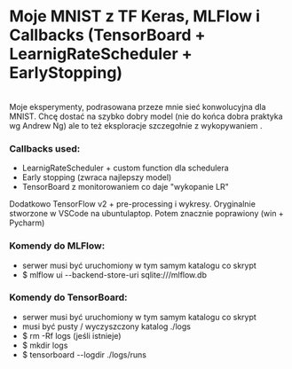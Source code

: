 # Moje MNIST z TF Keras, MLFlow i Callbacks (TensorBoard + LearnigRateScheduler + EarlyStopping)

<br>
Moje eksperymenty, podrasowana przeze mnie sieć konwolucyjna dla MNIST. 
Chcę dostać na szybko dobry model (nie do końca dobra praktyka wg Andrew Ng) ale to też eksploracje szczegołnie z wykopywaniem .


### Callbacks used:
* LearnigRateScheduler + custom function dla schedulera
* Early stopping (zwraca najlepszy model)
* TensorBoard z monitorowaniem co daje "wykopanie LR"

Dodatkowo TensorFlow v2 + pre-processing i wykresy.
Oryginalnie stworzone w VSCode na ubuntulaptop. Potem znacznie poprawiony (win + Pycharm)

### Komendy do MLFlow:
- serwer musi być uruchomiony w tym samym katalogu co skrypt
- $ mlflow ui --backend-store-uri sqlite:///mlflow.db

### Komendy do TensorBoard:
- serwer musi być uruchomiony w tym samym katalogu co skrypt
- musi być pusty / wyczyszczony katalog ./logs
- $ rm -Rf logs (jeśli istnieje)
- $ mkdir logs
- $ tensorboard --logdir ./logs/runs
